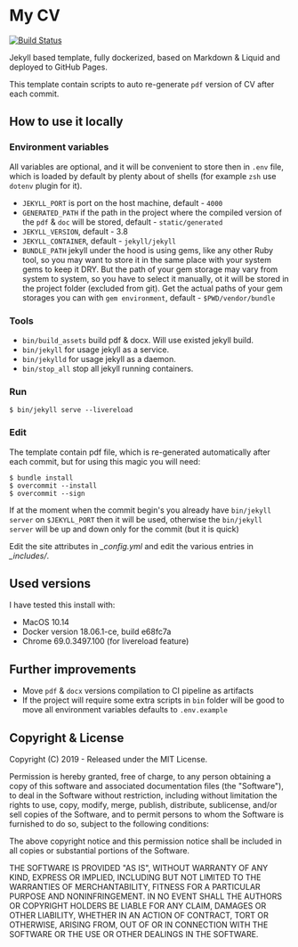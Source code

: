 # My CV

[![Build Status          ][travisci_badge]][travisci]

Jekyll based template, fully dockerized, based on Markdown & Liquid and deployed to GitHub Pages.

This template contain scripts to auto re-generate `pdf` version of CV after each commit.

## How to use it locally

### Environment variables

All variables are optional, and it will be convenient to store then in `.env` file, which is loaded by default by plenty about of shells (for example `zsh` use `dotenv` plugin for it).

* `JEKYLL_PORT` is port on the host machine, default - `4000`
* `GENERATED_PATH` if the path in the project where the compiled version of the `pdf` & `doc` will be stored, default - `static/generated`
* `JEKYLL_VERSION`, default - 3.8
* `JEKYLL_CONTAINER`, default - `jekyll/jekyll`
* `BUNDLE_PATH` jekyll under the hood is using gems, like any other Ruby tool, so you may want to store it in the same place with your system gems to keep it DRY. But the path of your gem storage may vary from system to system, so you have to select it manually, ot it will be stored in the project folder (excluded from git). Get the actual paths of your gem storages you can with `gem environment`, default - `$PWD/vendor/bundle`

### Tools

* `bin/build_assets` build pdf & docx. Will use existed jekyll build.
* `bin/jekyll` for usage jekyll as a service.
* `bin/jekylld` for usage jekyll as a daemon.
* `bin/stop_all` stop all jekyll running containers.

### Run

```
$ bin/jekyll serve --livereload
```

### Edit

The template contain pdf file, which is re-generated automatically after each commit, but for using this magic you will need:

```
$ bundle install
$ overcommit --install
$ overcommit --sign
```

If at the moment when the commit begin's you already have
`bin/jekyll server` on `$JEKYLL_PORT` then it will be used,
otherwise the `bin/jekyll server` will be up and down only for
the commit (but it is quick)

Edit the site attributes in *_config.yml* and edit the various entries in *_includes/*.

## Used versions

I have tested this install with:

* MacOS 10.14
* Docker version 18.06.1-ce, build e68fc7a
* Chrome 69.0.3497.100 (for livereload feature)

## Further improvements

* Move `pdf` & `docx` versions compilation to CI pipeline as artifacts
* If the project will require some extra scripts in `bin` folder will be good
to move all environment variables defaults to `.env.example`

## Copyright & License

Copyright (C) 2019 - Released under the MIT License.

Permission is hereby granted, free of charge, to any person obtaining a copy of this software and associated documentation files (the "Software"), to deal in the Software without restriction, including without limitation the rights to use, copy, modify, merge, publish, distribute, sublicense, and/or sell copies of the Software, and to permit persons to whom the Software is furnished to do so, subject to the following conditions:

The above copyright notice and this permission notice shall be included in all copies or substantial portions of the Software.

THE SOFTWARE IS PROVIDED "AS IS", WITHOUT WARRANTY OF ANY KIND, EXPRESS OR IMPLIED, INCLUDING BUT NOT LIMITED TO THE WARRANTIES OF MERCHANTABILITY, FITNESS FOR A PARTICULAR PURPOSE AND
NONINFRINGEMENT. IN NO EVENT SHALL THE AUTHORS OR COPYRIGHT HOLDERS BE LIABLE FOR ANY CLAIM, DAMAGES OR OTHER LIABILITY, WHETHER IN AN ACTION OF CONTRACT, TORT OR OTHERWISE, ARISING FROM, OUT OF OR IN CONNECTION WITH THE SOFTWARE OR THE USE OR OTHER DEALINGS IN THE SOFTWARE.

[travisci_badge]: https://travis-ci.org/kvokka/kvokka.github.io.svg?branch=master
[travisci]: https://travis-ci.org/kvokka/kvokka.github.io
